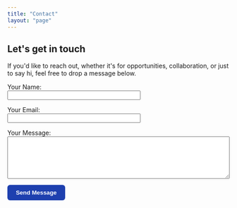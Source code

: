 ```yaml
---
title: "Contact"
layout: "page"
---
```


## Let's get in touch

If you'd like to reach out, whether it's for opportunities, collaboration, or just to say hi, feel free to drop a message below.

<form name="contact" method="POST" netlify netlify-honeypot="bot-field" action="/thanks/">
  <input type="hidden" name="form-name" value="contact" />
  <p style="display:none;">
    <label>Don’t fill this out if you’re human: <input name="bot-field" /></label>
  </p>
  <p>
    <label>Your Name:<br />
    <input type="text" name="name" required style="width: 60%; max-width: 600px;" />
  </p>
  <p>
    <label>Your Email:<br />
    <input type="email" name="email" required style="width: 60%; max-width: 600px;" />
  </p>
  <p>
    <label>Your Message:<br />
    <textarea name="message" rows="6" required style="width: 100%; max-width: 600px;"></textarea>
  </p>
  <p>
    <button type="submit" style="
  background-color: #1e40af;
  color: white;
  padding: 0.6rem 1.2rem;
  border: none;
  border-radius: 6px;
  font-weight: 600;
  cursor: pointer;
  transition: background-color 0.2s ease;
">
  Send Message
</button>

  </p>
</form>
